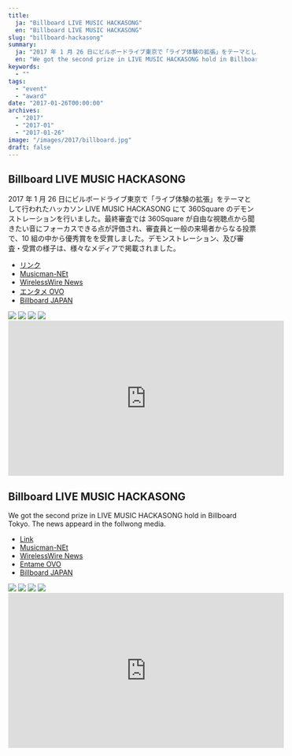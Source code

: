 ```yaml
---
title:
  ja: "Billboard LIVE MUSIC HACKASONG"
  en: "Billboard LIVE MUSIC HACKASONG"
slug: "billboard-hackasong"
summary:
  ja: "2017 年 1 月 26 日にビルボードライブ東京で「ライブ体験の拡張」をテーマとして行われたハッカソン LIVE MUSIC HACKASONG にて 360Square のデモンストレーションを行いました。"
  en: "We got the second prize in LIVE MUSIC HACKASONG hold in Billboard Tokyo."
keywords:
  - ""
tags:
  - "event"
  - "award"
date: "2017-01-26T00:00:00"
archives:
  - "2017"
  - "2017-01"
  - "2017-01-26"
image: "/images/2017/billboard.jpg"
draft: false
---
```


<!-- 日本語記事ここから -->
<section lang="ja" v-if="$context.locale === 'ja-jp'">

# Billboard LIVE MUSIC HACKASONG

2017 年 1 月 26 日にビルボードライブ東京で「ライブ体験の拡張」をテーマとして行われたハッカソン LIVE MUSIC HACKASONG にて 360Square のデモンストレーションを行いました。最終審査では 360Square が自由な視聴点から聞きたい音にフォーカスできる点が評価され、審査員と一般の来場者からなる投票で、10 組の中から優秀賞をを受賞しました。デモンストレーション、及び審査・受賞の様子は、様々なメディアで掲載されました。

- [リンク](http://www.billboard-japan.com/hack2016)
- [Musicman-NEt](http://www.musicman-net.com/business/64896.html)
- [WirelessWire News](https://wirelesswire.jp/2017/02/58944/)
- [エンタメ OVO](https://tvfan.kyodo.co.jp/music/news-music/1089676)
- [Billboard JAPAN](http://www.billboard-japan.com/d_news/detail/46826/2)

<div class="grid grid-rows-2 grid-cols-3 gap-4">
  <a href="/archives/img/billboard-hackasong/photo-1.jpg"><img src="/archives/img/billboard-hackasong/photo-1.jpg" /></a>
  <a href="/archives/img/billboard-hackasong/photo-2.jpg"><img src="/archives/img/billboard-hackasong/photo-2.jpg" /></a>
  <a href="/archives/img/billboard-hackasong/photo-3.jpg"><img src="/archives/img/billboard-hackasong/photo-3.jpg" /></a>
  <a href="/archives/img/billboard-hackasong/photo-4.jpg"><img src="/archives/img/billboard-hackasong/photo-4.jpg" /></a>
</div>

<iframe width="560" height="315" src="https://www.youtube.com/embed/19Fm0TH-UJ8" frameborder="0" allow="accelerometer; autoplay; clipboard-write; encrypted-media; gyroscope; picture-in-picture" allowfullscreen></iframe>

</section>
<!-- 日本語記事ここまで -->

<!-- English article start -->
<section lang="en" v-else>

# Billboard LIVE MUSIC HACKASONG

We got the second prize in LIVE MUSIC HACKASONG hold in Billboard Tokyo. The news appeard in the follwong media.

- [Link](http://www.billboard-japan.com/hack2016)
- [Musicman-NEt](http://www.musicman-net.com/business/64896.html)
- [WirelessWire News](https://wirelesswire.jp/2017/02/58944/)
- [Entame OVO](https://tvfan.kyodo.co.jp/music/news-music/1089676)
- [Billboard JAPAN](http://www.billboard-japan.com/d_news/detail/46826/2)

<div class="grid grid-rows-2 grid-cols-3 gap-4">
  <a href="/archives/img/billboard-hackasong/photo-1.jpg"><img src="/archives/img/billboard-hackasong/photo-1.jpg" /></a>
  <a href="/archives/img/billboard-hackasong/photo-2.jpg"><img src="/archives/img/billboard-hackasong/photo-2.jpg" /></a>
  <a href="/archives/img/billboard-hackasong/photo-3.jpg"><img src="/archives/img/billboard-hackasong/photo-3.jpg" /></a>
  <a href="/archives/img/billboard-hackasong/photo-4.jpg"><img src="/archives/img/billboard-hackasong/photo-4.jpg" /></a>
</div>

<iframe width="560" height="315" src="https://www.youtube.com/embed/19Fm0TH-UJ8" frameborder="0" allow="accelerometer; autoplay; clipboard-write; encrypted-media; gyroscope; picture-in-picture" allowfullscreen></iframe>

</section>
<!-- English article end -->
